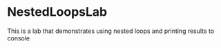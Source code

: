 # NestedLoopsLab
This is a lab that demonstrates using nested loops and printing results to console
